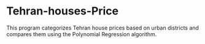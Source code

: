 ﻿# Tehran-houses-Price
 This program categorizes Tehran house prices based on urban districts and compares them using the Polynomial Regression algorithm.


